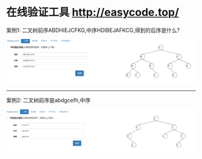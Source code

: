 # 在线验证工具 http://easycode.top/

案例1: 二叉树前序ABDHIEJCFKG,中序HDIBEJAFKCG,得到的后序是什么?



![image-20240515173628410](../../images/image-20240515173628410.png)



---



案例2: 二叉树前序是abdgcefh,中序

![image-20240515173906031](../../images/image-20240515173906031.png)